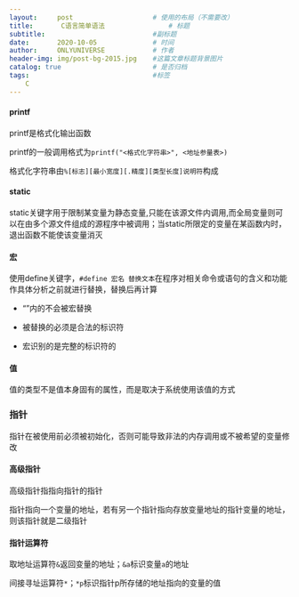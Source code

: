 ```yaml
---
layout:     post                    # 使用的布局（不需要改）
title:       C语言简单语法                # 标题 
subtitle:                           #副标题
date:       2020-10-05              # 时间
author:     ONLYUNIVERSE            # 作者
header-img: img/post-bg-2015.jpg    #这篇文章标题背景图片
catalog: true                       # 是否归档
tags:                               #标签
    C
---
```


#### printf

printf是格式化输出函数

printf的一般调用格式为```printf("<格式化字符串>", <地址参量表>)```

格式化字符串由```%[标志][最小宽度][.精度][类型长度]说明符```构成

#### static

 static关键字用于限制某变量为静态变量,只能在该源文件内调用,而全局变量则可以在由多个源文件组成的源程序中被调用；当static所限定的变量在某函数内时，退出函数不能使该变量消灭

#### 宏

使用define关键字，```#define 宏名 替换文本```在程序对相关命令或语句的含义和功能作具体分析之前就进行替换，替换后再计算

+ “”内的不会被宏替换

+ 被替换的必须是合法的标识符

+ 宏识别的是完整的标识符的

#### 值

值的类型不是值本身固有的属性，而是取决于系统使用该值的方式

### 指针

指针在被使用前必须被初始化，否则可能导致非法的内存调用或不被希望的变量修改

#### 高级指针

高级指针指指向指针的指针  

指针指向一个变量的地址，若有另一个指针指向存放变量地址的指针变量的地址，则该指针就是二级指针

#### 指针运算符

取地址运算符```&```返回变量的地址；```&a```标识变量```a```的地址

间接寻址运算符```*```；```*p```标识指针p所存储的地址指向的变量的值
